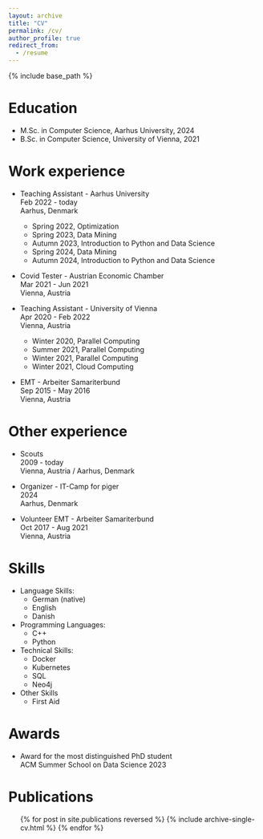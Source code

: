 ```yaml
---
layout: archive
title: "CV"
permalink: /cv/
author_profile: true
redirect_from:
  - /resume
---
```


{% include base_path %}

Education
======
* M.Sc. in Computer Science, Aarhus University, 2024
* B.Sc. in Computer Science, University of Vienna, 2021

Work experience
======

* Teaching Assistant - Aarhus University <br> Feb 2022 - today <br> Aarhus, Denmark
  * Spring 2022, Optimization
  * Spring 2023, Data Mining
  * Autumn 2023, Introduction to Python and Data Science
  * Spring 2024, Data Mining
  * Autumn 2024, Introduction to Python and Data Science

*  Covid Tester - Austrian Economic Chamber <br> Mar 2021 - Jun 2021 <br> Vienna, Austria

* Teaching Assistant - University of Vienna <br> Apr 2020 - Feb 2022 <br> Vienna, Austria
  * Winter 2020, Parallel Computing
  * Summer 2021, Parallel Computing
  * Winter 2021, Parallel Computing
  * Winter 2021, Cloud Computing

* EMT - Arbeiter Samariterbund <br> Sep 2015 - May 2016 <br> Vienna, Austria

Other experience
======

* Scouts <br> 2009 - today <br> Vienna, Austria / Aarhus, Denmark

* Organizer - IT-Camp for piger <br> 2024 <br> Aarhus, Denmark

* Volunteer EMT - Arbeiter Samariterbund <br> Oct 2017 - Aug 2021 <br> Vienna, Austria

Skills
======
* Language Skills:
  * German (native)
  * English
  * Danish
* Programming Languages:
  * C++
  * Python
* Technical Skills:
  * Docker
  * Kubernetes
  * SQL
  * Neo4j
* Other Skills
  * First Aid

Awards
======
* Award for the most distinguished PhD student <br> ACM Summer School on Data Science 2023

Publications
======
  <ul>{% for post in site.publications reversed %}
    {% include archive-single-cv.html %}
  {% endfor %}</ul>
  
